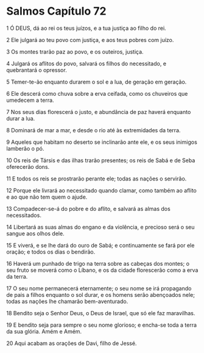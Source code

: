 # Salmos Capítulo 72

1	Ó DEUS, dá ao rei os teus juízos, e a tua justiça ao filho do rei.

2	Ele julgará ao teu povo com justiça, e aos teus pobres com juízo.

3	Os montes trarão paz ao povo, e os outeiros, justiça.

4	Julgará os aflitos do povo, salvará os filhos do necessitado, e quebrantará o opressor.

5	Temer-te-ão enquanto durarem o sol e a lua, de geração em geração.

6	Ele descerá como chuva sobre a erva ceifada, como os chuveiros que umedecem a terra.

7	Nos seus dias florescerá o justo, e abundância de paz haverá enquanto durar a lua.

8	Dominará de mar a mar, e desde o rio até às extremidades da terra.

9	Aqueles que habitam no deserto se inclinarão ante ele, e os seus inimigos lamberão o pó.

10	Os reis de Társis e das ilhas trarão presentes; os reis de Sabá e de Seba oferecerão dons.

11	E todos os reis se prostrarão perante ele; todas as nações o servirão.

12	Porque ele livrará ao necessitado quando clamar, como também ao aflito e ao que não tem quem o ajude.

13	Compadecer-se-á do pobre e do aflito, e salvará as almas dos necessitados.

14	Libertará as suas almas do engano e da violência, e precioso será o seu sangue aos olhos dele.

15	E viverá, e se lhe dará do ouro de Sabá; e continuamente se fará por ele oração; e todos os dias o bendirão.

16	Haverá um punhado de trigo na terra sobre as cabeças dos montes; o seu fruto se moverá como o Líbano, e os da cidade florescerão como a erva da terra.

17	O seu nome permanecerá eternamente; o seu nome se irá propagando de pais a filhos enquanto o sol durar, e os homens serão abençoados nele; todas as nações lhe chamarão bem-aventurado.

18	Bendito seja o Senhor Deus, o Deus de Israel, que só ele faz maravilhas.

19	E bendito seja para sempre o seu nome glorioso; e encha-se toda a terra da sua glória. Amém e Amém.

20	Aqui acabam as orações de Davi, filho de Jessé.

